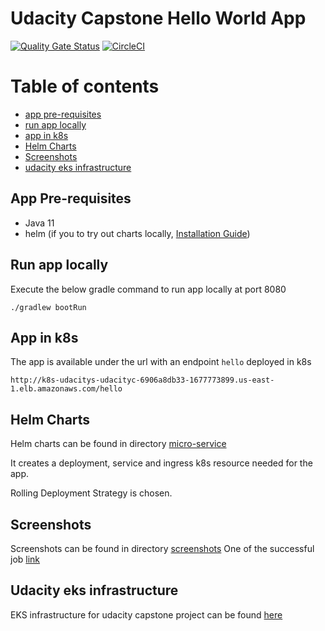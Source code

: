 # Udacity Capstone Hello World App

[![Quality Gate Status](https://sonarcloud.io/api/project_badges/measure?project=udacity-capstone-hello-world-app&metric=alert_status)](https://sonarcloud.io/dashboard?id=udacity-capstone-hello-world-app)
[![CircleCI](https://circleci.com/gh/ShivakumarSwamy/udacity-capstone-hello-world-app.svg?style=shield)](https://circleci.com/gh/ShivakumarSwamy/udacity-capstone-hello-world-app)
# Table of contents

- [app pre-requisites](#app-pre-requisites)
- [run app locally](#run-app-locally)
- [app in k8s](#app-in-k8s)
- [Helm Charts](#helm-charts)
- [Screenshots](#screenshots)
- [udacity eks infrastructure](#udacity-eks-infrastructure)

## App Pre-requisites

- Java 11
- helm (if you to try out charts locally, [Installation Guide](https://helm.sh/docs/intro/install/))

## Run app locally 

Execute the below gradle command to run app locally at port 8080

```shell
./gradlew bootRun
```

## App in k8s

The app is available under the url with an endpoint `hello` deployed in k8s

```text
http://k8s-udacitys-udacityc-6906a8db33-1677773899.us-east-1.elb.amazonaws.com/hello
```

## Helm Charts

Helm charts can be found in directory [micro-service](./micro-service)

It creates a deployment, service and ingress k8s resource needed for the app. 

Rolling Deployment Strategy is chosen. 

## Screenshots

Screenshots can be found in directory [screenshots](./screenshots)
One of the successful job [link](https://app.circleci.com/pipelines/github/ShivakumarSwamy/udacity-capstone-hello-world-app/25/workflows/af068ba0-5308-4862-9b65-1064fdcbde06)

## Udacity eks infrastructure

EKS infrastructure for udacity capstone project can be found [here](https://github.com/ShivakumarSwamy/udacity-k8s-infrastructure)
